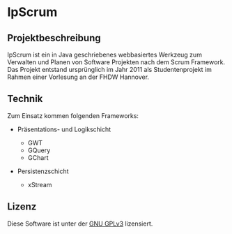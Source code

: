 # IpScrum #

## Projektbeschreibung ##
IpScrum ist ein in Java geschriebenes webbasiertes Werkzeug zum Verwalten und Planen von Software Projekten nach dem Scrum Framework.
Das Projekt entstand ursprünglich im Jahr 2011 als Studentenprojekt im Rahmen einer Vorlesung an der FHDW Hannover.

## Technik ##
Zum Einsatz kommen folgenden Frameworks:

* Präsentations- und Logikschicht

	* GWT
	* GQuery
	* GChart

* Persistenzschicht

	* xStream
	
## Lizenz ##
Diese Software ist unter der [GNU GPLv3](http://www.gnu.org/licenses/gpl-3.0.html) lizensiert.